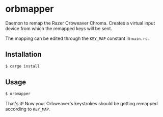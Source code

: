 # orbmapper

Daemon to remap the Razer Orbweaver Chroma. Creates a virtual input device from which the 
remapped keys will be sent.

The mapping can be edited through the `KEY_MAP` constant in `main.rs`.

## Installation

```sh
$ cargo install
```

## Usage

```sh
$ orbmapper
```

That's it! Now your Orbweaver's keystrokes should be getting remapped according to `KEY_MAP`.

